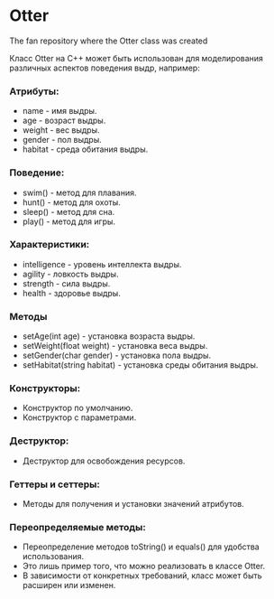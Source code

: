 # Otter
The fan repository where the Otter class was created


Класс Otter на C++ может быть использован для моделирования различных аспектов поведения выдр, например:

### Атрибуты:
- name - имя выдры.
- age - возраст выдры.
- weight - вес выдры.
- gender - пол выдры.
- habitat - среда обитания выдры.

### Поведение:
- swim() - метод для плавания.
- hunt() - метод для охоты.
- sleep() - метод для сна.
- play() - метод для игры.

### Характеристики:
- intelligence - уровень интеллекта выдры.
- agility - ловкость выдры.
- strength - сила выдры.
- health - здоровье выдры.

### Методы
- setAge(int age) - установка возраста выдры.
- setWeight(float weight) - установка веса выдры.
- setGender(char gender) - установка пола выдры.
- setHabitat(string habitat) - установка среды обитания выдры.

### Конструкторы:
- Конструктор по умолчанию.
- Конструктор с параметрами.

### Деструктор:
- Деструктор для освобождения ресурсов.

### Геттеры и сеттеры:
- Методы для получения и установки значений атрибутов.

### Переопределяемые методы:
- Переопределение методов toString() и equals() для удобства использования.
- Это лишь пример того, что можно реализовать в классе Otter.
- В зависимости от конкретных требований, класс может быть расширен или изменен.